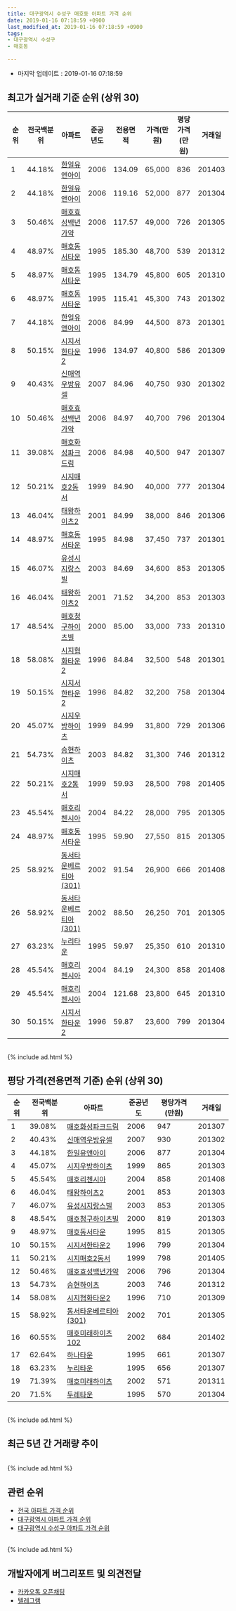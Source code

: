 ```yaml
---
title: 대구광역시 수성구 매호동 아파트 가격 순위
date: 2019-01-16 07:18:59 +0900
last_modified_at: 2019-01-16 07:18:59 +0900
tags:
- 대구광역시 수성구
- 매호동

---
```


* 마지막 업데이트 : 2019-01-16 07:18:59

## 최고가 실거래 기준 순위 (상위 30)


|순위|전국백분위|아파트|준공년도|전용면적|가격(만원)|평당가격(만원)|거래일|
|---|---|---|---|---|---|---|---|
|1|44.18%|[한일유앤아이](https://search.naver.com/search.naver?query=%EB%8C%80%EA%B5%AC%EA%B4%91%EC%97%AD%EC%8B%9C+%EC%88%98%EC%84%B1%EA%B5%AC+%EB%A7%A4%ED%98%B8%EB%8F%99+%ED%95%9C%EC%9D%BC%EC%9C%A0%EC%95%A4%EC%95%84%EC%9D%B4)|2006|134.09|65,000|836|201403|
|2|44.18%|[한일유앤아이](https://search.naver.com/search.naver?query=%EB%8C%80%EA%B5%AC%EA%B4%91%EC%97%AD%EC%8B%9C+%EC%88%98%EC%84%B1%EA%B5%AC+%EB%A7%A4%ED%98%B8%EB%8F%99+%ED%95%9C%EC%9D%BC%EC%9C%A0%EC%95%A4%EC%95%84%EC%9D%B4)|2006|119.16|52,000|877|201304|
|3|50.46%|[매호효성백년가약](https://search.naver.com/search.naver?query=%EB%8C%80%EA%B5%AC%EA%B4%91%EC%97%AD%EC%8B%9C+%EC%88%98%EC%84%B1%EA%B5%AC+%EB%A7%A4%ED%98%B8%EB%8F%99+%EB%A7%A4%ED%98%B8%ED%9A%A8%EC%84%B1%EB%B0%B1%EB%85%84%EA%B0%80%EC%95%BD)|2006|117.57|49,000|726|201305|
|4|48.97%|[매호동서타운](https://search.naver.com/search.naver?query=%EB%8C%80%EA%B5%AC%EA%B4%91%EC%97%AD%EC%8B%9C+%EC%88%98%EC%84%B1%EA%B5%AC+%EB%A7%A4%ED%98%B8%EB%8F%99+%EB%A7%A4%ED%98%B8%EB%8F%99%EC%84%9C%ED%83%80%EC%9A%B4)|1995|185.30|48,700|539|201312|
|5|48.97%|[매호동서타운](https://search.naver.com/search.naver?query=%EB%8C%80%EA%B5%AC%EA%B4%91%EC%97%AD%EC%8B%9C+%EC%88%98%EC%84%B1%EA%B5%AC+%EB%A7%A4%ED%98%B8%EB%8F%99+%EB%A7%A4%ED%98%B8%EB%8F%99%EC%84%9C%ED%83%80%EC%9A%B4)|1995|134.79|45,800|605|201310|
|6|48.97%|[매호동서타운](https://search.naver.com/search.naver?query=%EB%8C%80%EA%B5%AC%EA%B4%91%EC%97%AD%EC%8B%9C+%EC%88%98%EC%84%B1%EA%B5%AC+%EB%A7%A4%ED%98%B8%EB%8F%99+%EB%A7%A4%ED%98%B8%EB%8F%99%EC%84%9C%ED%83%80%EC%9A%B4)|1995|115.41|45,300|743|201302|
|7|44.18%|[한일유앤아이](https://search.naver.com/search.naver?query=%EB%8C%80%EA%B5%AC%EA%B4%91%EC%97%AD%EC%8B%9C+%EC%88%98%EC%84%B1%EA%B5%AC+%EB%A7%A4%ED%98%B8%EB%8F%99+%ED%95%9C%EC%9D%BC%EC%9C%A0%EC%95%A4%EC%95%84%EC%9D%B4)|2006|84.99|44,500|873|201301|
|8|50.15%|[시지서한타운2](https://search.naver.com/search.naver?query=%EB%8C%80%EA%B5%AC%EA%B4%91%EC%97%AD%EC%8B%9C+%EC%88%98%EC%84%B1%EA%B5%AC+%EB%A7%A4%ED%98%B8%EB%8F%99+%EC%8B%9C%EC%A7%80%EC%84%9C%ED%95%9C%ED%83%80%EC%9A%B42)|1996|134.97|40,800|586|201309|
|9|40.43%|[신매역우방유셀](https://search.naver.com/search.naver?query=%EB%8C%80%EA%B5%AC%EA%B4%91%EC%97%AD%EC%8B%9C+%EC%88%98%EC%84%B1%EA%B5%AC+%EB%A7%A4%ED%98%B8%EB%8F%99+%EC%8B%A0%EB%A7%A4%EC%97%AD%EC%9A%B0%EB%B0%A9%EC%9C%A0%EC%85%80)|2007|84.96|40,750|930|201302|
|10|50.46%|[매호효성백년가약](https://search.naver.com/search.naver?query=%EB%8C%80%EA%B5%AC%EA%B4%91%EC%97%AD%EC%8B%9C+%EC%88%98%EC%84%B1%EA%B5%AC+%EB%A7%A4%ED%98%B8%EB%8F%99+%EB%A7%A4%ED%98%B8%ED%9A%A8%EC%84%B1%EB%B0%B1%EB%85%84%EA%B0%80%EC%95%BD)|2006|84.97|40,700|796|201304|
|11|39.08%|[매호화성파크드림](https://search.naver.com/search.naver?query=%EB%8C%80%EA%B5%AC%EA%B4%91%EC%97%AD%EC%8B%9C+%EC%88%98%EC%84%B1%EA%B5%AC+%EB%A7%A4%ED%98%B8%EB%8F%99+%EB%A7%A4%ED%98%B8%ED%99%94%EC%84%B1%ED%8C%8C%ED%81%AC%EB%93%9C%EB%A6%BC)|2006|84.98|40,500|947|201307|
|12|50.21%|[시지매호2동서](https://search.naver.com/search.naver?query=%EB%8C%80%EA%B5%AC%EA%B4%91%EC%97%AD%EC%8B%9C+%EC%88%98%EC%84%B1%EA%B5%AC+%EB%A7%A4%ED%98%B8%EB%8F%99+%EC%8B%9C%EC%A7%80%EB%A7%A4%ED%98%B82%EB%8F%99%EC%84%9C)|1999|84.90|40,000|777|201304|
|13|46.04%|[태왕하이츠2](https://search.naver.com/search.naver?query=%EB%8C%80%EA%B5%AC%EA%B4%91%EC%97%AD%EC%8B%9C+%EC%88%98%EC%84%B1%EA%B5%AC+%EB%A7%A4%ED%98%B8%EB%8F%99+%ED%83%9C%EC%99%95%ED%95%98%EC%9D%B4%EC%B8%A02)|2001|84.99|38,000|846|201306|
|14|48.97%|[매호동서타운](https://search.naver.com/search.naver?query=%EB%8C%80%EA%B5%AC%EA%B4%91%EC%97%AD%EC%8B%9C+%EC%88%98%EC%84%B1%EA%B5%AC+%EB%A7%A4%ED%98%B8%EB%8F%99+%EB%A7%A4%ED%98%B8%EB%8F%99%EC%84%9C%ED%83%80%EC%9A%B4)|1995|84.98|37,450|737|201301|
|15|46.07%|[유성시지랑스빌](https://search.naver.com/search.naver?query=%EB%8C%80%EA%B5%AC%EA%B4%91%EC%97%AD%EC%8B%9C+%EC%88%98%EC%84%B1%EA%B5%AC+%EB%A7%A4%ED%98%B8%EB%8F%99+%EC%9C%A0%EC%84%B1%EC%8B%9C%EC%A7%80%EB%9E%91%EC%8A%A4%EB%B9%8C)|2003|84.69|34,600|853|201305|
|16|46.04%|[태왕하이츠2](https://search.naver.com/search.naver?query=%EB%8C%80%EA%B5%AC%EA%B4%91%EC%97%AD%EC%8B%9C+%EC%88%98%EC%84%B1%EA%B5%AC+%EB%A7%A4%ED%98%B8%EB%8F%99+%ED%83%9C%EC%99%95%ED%95%98%EC%9D%B4%EC%B8%A02)|2001|71.52|34,200|853|201303|
|17|48.54%|[매호청구하이츠빌](https://search.naver.com/search.naver?query=%EB%8C%80%EA%B5%AC%EA%B4%91%EC%97%AD%EC%8B%9C+%EC%88%98%EC%84%B1%EA%B5%AC+%EB%A7%A4%ED%98%B8%EB%8F%99+%EB%A7%A4%ED%98%B8%EC%B2%AD%EA%B5%AC%ED%95%98%EC%9D%B4%EC%B8%A0%EB%B9%8C)|2000|85.00|33,000|733|201310|
|18|58.08%|[시지협화타운2](https://search.naver.com/search.naver?query=%EB%8C%80%EA%B5%AC%EA%B4%91%EC%97%AD%EC%8B%9C+%EC%88%98%EC%84%B1%EA%B5%AC+%EB%A7%A4%ED%98%B8%EB%8F%99+%EC%8B%9C%EC%A7%80%ED%98%91%ED%99%94%ED%83%80%EC%9A%B42)|1996|84.84|32,500|548|201301|
|19|50.15%|[시지서한타운2](https://search.naver.com/search.naver?query=%EB%8C%80%EA%B5%AC%EA%B4%91%EC%97%AD%EC%8B%9C+%EC%88%98%EC%84%B1%EA%B5%AC+%EB%A7%A4%ED%98%B8%EB%8F%99+%EC%8B%9C%EC%A7%80%EC%84%9C%ED%95%9C%ED%83%80%EC%9A%B42)|1996|84.82|32,200|758|201304|
|20|45.07%|[시지우방하이츠](https://search.naver.com/search.naver?query=%EB%8C%80%EA%B5%AC%EA%B4%91%EC%97%AD%EC%8B%9C+%EC%88%98%EC%84%B1%EA%B5%AC+%EB%A7%A4%ED%98%B8%EB%8F%99+%EC%8B%9C%EC%A7%80%EC%9A%B0%EB%B0%A9%ED%95%98%EC%9D%B4%EC%B8%A0)|1999|84.99|31,800|729|201306|
|21|54.73%|[승현하이츠](https://search.naver.com/search.naver?query=%EB%8C%80%EA%B5%AC%EA%B4%91%EC%97%AD%EC%8B%9C+%EC%88%98%EC%84%B1%EA%B5%AC+%EB%A7%A4%ED%98%B8%EB%8F%99+%EC%8A%B9%ED%98%84%ED%95%98%EC%9D%B4%EC%B8%A0)|2003|84.82|31,300|746|201312|
|22|50.21%|[시지매호2동서](https://search.naver.com/search.naver?query=%EB%8C%80%EA%B5%AC%EA%B4%91%EC%97%AD%EC%8B%9C+%EC%88%98%EC%84%B1%EA%B5%AC+%EB%A7%A4%ED%98%B8%EB%8F%99+%EC%8B%9C%EC%A7%80%EB%A7%A4%ED%98%B82%EB%8F%99%EC%84%9C)|1999|59.93|28,500|798|201405|
|23|45.54%|[매호리첸시아](https://search.naver.com/search.naver?query=%EB%8C%80%EA%B5%AC%EA%B4%91%EC%97%AD%EC%8B%9C+%EC%88%98%EC%84%B1%EA%B5%AC+%EB%A7%A4%ED%98%B8%EB%8F%99+%EB%A7%A4%ED%98%B8%EB%A6%AC%EC%B2%B8%EC%8B%9C%EC%95%84)|2004|84.22|28,000|795|201305|
|24|48.97%|[매호동서타운](https://search.naver.com/search.naver?query=%EB%8C%80%EA%B5%AC%EA%B4%91%EC%97%AD%EC%8B%9C+%EC%88%98%EC%84%B1%EA%B5%AC+%EB%A7%A4%ED%98%B8%EB%8F%99+%EB%A7%A4%ED%98%B8%EB%8F%99%EC%84%9C%ED%83%80%EC%9A%B4)|1995|59.90|27,550|815|201305|
|25|58.92%|[동서타운베르티아(301)](https://search.naver.com/search.naver?query=%EB%8C%80%EA%B5%AC%EA%B4%91%EC%97%AD%EC%8B%9C+%EC%88%98%EC%84%B1%EA%B5%AC+%EB%A7%A4%ED%98%B8%EB%8F%99+%EB%8F%99%EC%84%9C%ED%83%80%EC%9A%B4%EB%B2%A0%EB%A5%B4%ED%8B%B0%EC%95%84%28301%29)|2002|91.54|26,900|666|201408|
|26|58.92%|[동서타운베르티아(301)](https://search.naver.com/search.naver?query=%EB%8C%80%EA%B5%AC%EA%B4%91%EC%97%AD%EC%8B%9C+%EC%88%98%EC%84%B1%EA%B5%AC+%EB%A7%A4%ED%98%B8%EB%8F%99+%EB%8F%99%EC%84%9C%ED%83%80%EC%9A%B4%EB%B2%A0%EB%A5%B4%ED%8B%B0%EC%95%84%28301%29)|2002|88.50|26,250|701|201305|
|27|63.23%|[누리타운](https://search.naver.com/search.naver?query=%EB%8C%80%EA%B5%AC%EA%B4%91%EC%97%AD%EC%8B%9C+%EC%88%98%EC%84%B1%EA%B5%AC+%EB%A7%A4%ED%98%B8%EB%8F%99+%EB%88%84%EB%A6%AC%ED%83%80%EC%9A%B4)|1995|59.97|25,350|610|201310|
|28|45.54%|[매호리첸시아](https://search.naver.com/search.naver?query=%EB%8C%80%EA%B5%AC%EA%B4%91%EC%97%AD%EC%8B%9C+%EC%88%98%EC%84%B1%EA%B5%AC+%EB%A7%A4%ED%98%B8%EB%8F%99+%EB%A7%A4%ED%98%B8%EB%A6%AC%EC%B2%B8%EC%8B%9C%EC%95%84)|2004|84.19|24,300|858|201408|
|29|45.54%|[매호리첸시아](https://search.naver.com/search.naver?query=%EB%8C%80%EA%B5%AC%EA%B4%91%EC%97%AD%EC%8B%9C+%EC%88%98%EC%84%B1%EA%B5%AC+%EB%A7%A4%ED%98%B8%EB%8F%99+%EB%A7%A4%ED%98%B8%EB%A6%AC%EC%B2%B8%EC%8B%9C%EC%95%84)|2004|121.68|23,800|645|201310|
|30|50.15%|[시지서한타운2](https://search.naver.com/search.naver?query=%EB%8C%80%EA%B5%AC%EA%B4%91%EC%97%AD%EC%8B%9C+%EC%88%98%EC%84%B1%EA%B5%AC+%EB%A7%A4%ED%98%B8%EB%8F%99+%EC%8B%9C%EC%A7%80%EC%84%9C%ED%95%9C%ED%83%80%EC%9A%B42)|1996|59.87|23,600|799|201304|


<br>
{% include ad.html %}
<br>

## 평당 가격(전용면적 기준) 순위 (상위 30)


|순위|전국백분위|아파트|준공년도|평당가격(만원)|거래일|
|---|---|---|---|---|---|
|1|39.08%|[매호화성파크드림](https://search.naver.com/search.naver?query=%EB%8C%80%EA%B5%AC%EA%B4%91%EC%97%AD%EC%8B%9C+%EC%88%98%EC%84%B1%EA%B5%AC+%EB%A7%A4%ED%98%B8%EB%8F%99+%EB%A7%A4%ED%98%B8%ED%99%94%EC%84%B1%ED%8C%8C%ED%81%AC%EB%93%9C%EB%A6%BC)|2006|947|201307|
|2|40.43%|[신매역우방유셀](https://search.naver.com/search.naver?query=%EB%8C%80%EA%B5%AC%EA%B4%91%EC%97%AD%EC%8B%9C+%EC%88%98%EC%84%B1%EA%B5%AC+%EB%A7%A4%ED%98%B8%EB%8F%99+%EC%8B%A0%EB%A7%A4%EC%97%AD%EC%9A%B0%EB%B0%A9%EC%9C%A0%EC%85%80)|2007|930|201302|
|3|44.18%|[한일유앤아이](https://search.naver.com/search.naver?query=%EB%8C%80%EA%B5%AC%EA%B4%91%EC%97%AD%EC%8B%9C+%EC%88%98%EC%84%B1%EA%B5%AC+%EB%A7%A4%ED%98%B8%EB%8F%99+%ED%95%9C%EC%9D%BC%EC%9C%A0%EC%95%A4%EC%95%84%EC%9D%B4)|2006|877|201304|
|4|45.07%|[시지우방하이츠](https://search.naver.com/search.naver?query=%EB%8C%80%EA%B5%AC%EA%B4%91%EC%97%AD%EC%8B%9C+%EC%88%98%EC%84%B1%EA%B5%AC+%EB%A7%A4%ED%98%B8%EB%8F%99+%EC%8B%9C%EC%A7%80%EC%9A%B0%EB%B0%A9%ED%95%98%EC%9D%B4%EC%B8%A0)|1999|865|201303|
|5|45.54%|[매호리첸시아](https://search.naver.com/search.naver?query=%EB%8C%80%EA%B5%AC%EA%B4%91%EC%97%AD%EC%8B%9C+%EC%88%98%EC%84%B1%EA%B5%AC+%EB%A7%A4%ED%98%B8%EB%8F%99+%EB%A7%A4%ED%98%B8%EB%A6%AC%EC%B2%B8%EC%8B%9C%EC%95%84)|2004|858|201408|
|6|46.04%|[태왕하이츠2](https://search.naver.com/search.naver?query=%EB%8C%80%EA%B5%AC%EA%B4%91%EC%97%AD%EC%8B%9C+%EC%88%98%EC%84%B1%EA%B5%AC+%EB%A7%A4%ED%98%B8%EB%8F%99+%ED%83%9C%EC%99%95%ED%95%98%EC%9D%B4%EC%B8%A02)|2001|853|201303|
|7|46.07%|[유성시지랑스빌](https://search.naver.com/search.naver?query=%EB%8C%80%EA%B5%AC%EA%B4%91%EC%97%AD%EC%8B%9C+%EC%88%98%EC%84%B1%EA%B5%AC+%EB%A7%A4%ED%98%B8%EB%8F%99+%EC%9C%A0%EC%84%B1%EC%8B%9C%EC%A7%80%EB%9E%91%EC%8A%A4%EB%B9%8C)|2003|853|201305|
|8|48.54%|[매호청구하이츠빌](https://search.naver.com/search.naver?query=%EB%8C%80%EA%B5%AC%EA%B4%91%EC%97%AD%EC%8B%9C+%EC%88%98%EC%84%B1%EA%B5%AC+%EB%A7%A4%ED%98%B8%EB%8F%99+%EB%A7%A4%ED%98%B8%EC%B2%AD%EA%B5%AC%ED%95%98%EC%9D%B4%EC%B8%A0%EB%B9%8C)|2000|819|201303|
|9|48.97%|[매호동서타운](https://search.naver.com/search.naver?query=%EB%8C%80%EA%B5%AC%EA%B4%91%EC%97%AD%EC%8B%9C+%EC%88%98%EC%84%B1%EA%B5%AC+%EB%A7%A4%ED%98%B8%EB%8F%99+%EB%A7%A4%ED%98%B8%EB%8F%99%EC%84%9C%ED%83%80%EC%9A%B4)|1995|815|201305|
|10|50.15%|[시지서한타운2](https://search.naver.com/search.naver?query=%EB%8C%80%EA%B5%AC%EA%B4%91%EC%97%AD%EC%8B%9C+%EC%88%98%EC%84%B1%EA%B5%AC+%EB%A7%A4%ED%98%B8%EB%8F%99+%EC%8B%9C%EC%A7%80%EC%84%9C%ED%95%9C%ED%83%80%EC%9A%B42)|1996|799|201304|
|11|50.21%|[시지매호2동서](https://search.naver.com/search.naver?query=%EB%8C%80%EA%B5%AC%EA%B4%91%EC%97%AD%EC%8B%9C+%EC%88%98%EC%84%B1%EA%B5%AC+%EB%A7%A4%ED%98%B8%EB%8F%99+%EC%8B%9C%EC%A7%80%EB%A7%A4%ED%98%B82%EB%8F%99%EC%84%9C)|1999|798|201405|
|12|50.46%|[매호효성백년가약](https://search.naver.com/search.naver?query=%EB%8C%80%EA%B5%AC%EA%B4%91%EC%97%AD%EC%8B%9C+%EC%88%98%EC%84%B1%EA%B5%AC+%EB%A7%A4%ED%98%B8%EB%8F%99+%EB%A7%A4%ED%98%B8%ED%9A%A8%EC%84%B1%EB%B0%B1%EB%85%84%EA%B0%80%EC%95%BD)|2006|796|201304|
|13|54.73%|[승현하이츠](https://search.naver.com/search.naver?query=%EB%8C%80%EA%B5%AC%EA%B4%91%EC%97%AD%EC%8B%9C+%EC%88%98%EC%84%B1%EA%B5%AC+%EB%A7%A4%ED%98%B8%EB%8F%99+%EC%8A%B9%ED%98%84%ED%95%98%EC%9D%B4%EC%B8%A0)|2003|746|201312|
|14|58.08%|[시지협화타운2](https://search.naver.com/search.naver?query=%EB%8C%80%EA%B5%AC%EA%B4%91%EC%97%AD%EC%8B%9C+%EC%88%98%EC%84%B1%EA%B5%AC+%EB%A7%A4%ED%98%B8%EB%8F%99+%EC%8B%9C%EC%A7%80%ED%98%91%ED%99%94%ED%83%80%EC%9A%B42)|1996|710|201309|
|15|58.92%|[동서타운베르티아(301)](https://search.naver.com/search.naver?query=%EB%8C%80%EA%B5%AC%EA%B4%91%EC%97%AD%EC%8B%9C+%EC%88%98%EC%84%B1%EA%B5%AC+%EB%A7%A4%ED%98%B8%EB%8F%99+%EB%8F%99%EC%84%9C%ED%83%80%EC%9A%B4%EB%B2%A0%EB%A5%B4%ED%8B%B0%EC%95%84%28301%29)|2002|701|201305|
|16|60.55%|[매호미래하이츠102](https://search.naver.com/search.naver?query=%EB%8C%80%EA%B5%AC%EA%B4%91%EC%97%AD%EC%8B%9C+%EC%88%98%EC%84%B1%EA%B5%AC+%EB%A7%A4%ED%98%B8%EB%8F%99+%EB%A7%A4%ED%98%B8%EB%AF%B8%EB%9E%98%ED%95%98%EC%9D%B4%EC%B8%A0102)|2002|684|201402|
|17|62.64%|[하나타운](https://search.naver.com/search.naver?query=%EB%8C%80%EA%B5%AC%EA%B4%91%EC%97%AD%EC%8B%9C+%EC%88%98%EC%84%B1%EA%B5%AC+%EB%A7%A4%ED%98%B8%EB%8F%99+%ED%95%98%EB%82%98%ED%83%80%EC%9A%B4)|1995|661|201307|
|18|63.23%|[누리타운](https://search.naver.com/search.naver?query=%EB%8C%80%EA%B5%AC%EA%B4%91%EC%97%AD%EC%8B%9C+%EC%88%98%EC%84%B1%EA%B5%AC+%EB%A7%A4%ED%98%B8%EB%8F%99+%EB%88%84%EB%A6%AC%ED%83%80%EC%9A%B4)|1995|656|201307|
|19|71.39%|[매호미래하이츠](https://search.naver.com/search.naver?query=%EB%8C%80%EA%B5%AC%EA%B4%91%EC%97%AD%EC%8B%9C+%EC%88%98%EC%84%B1%EA%B5%AC+%EB%A7%A4%ED%98%B8%EB%8F%99+%EB%A7%A4%ED%98%B8%EB%AF%B8%EB%9E%98%ED%95%98%EC%9D%B4%EC%B8%A0)|2002|571|201311|
|20|71.5%|[두레타운](https://search.naver.com/search.naver?query=%EB%8C%80%EA%B5%AC%EA%B4%91%EC%97%AD%EC%8B%9C+%EC%88%98%EC%84%B1%EA%B5%AC+%EB%A7%A4%ED%98%B8%EB%8F%99+%EB%91%90%EB%A0%88%ED%83%80%EC%9A%B4)|1995|570|201304|


<br>
{% include ad.html %}
<br>

## 최근 5년 간 거래량 추이


<div style="width:100%;">
    <canvas id="deal_progress" height="250"></canvas>
</div>

<script>
new Chart(document.getElementById("deal_progress"), {
    type: 'line',
    data: {
        labels: ['201401','201402','201403','201404','201405','201406','201407','201408','201409','201410','201411','201412','201501','201502','201503','201504','201505','201506','201507','201508','201509','201510','201511','201512','201601','201602','201603','201604','201605','201606','201607','201608','201609','201610','201611','201612','201701','201702','201703','201704','201705','201706','201707','201708','201709','201710','201711','201712','201801','201802','201803','201804','201805','201806','201807','201808','201809','201810','201811','201812','201901'],
        datasets: [{
            label: '실거래 수',
            pointRadius: 1,
            data: [37, 40, 29, 18, 31, 17, 24, 31, 46, 47, 59, 37, 45, 35, 61, 41, 24, 26, 28, 11, 18, 15, 7, 6, 5, 8, 10, 11, 5, 15, 17, 15, 15, 23, 9, 13, 11, 20, 11, 15, 19, 37, 56, 37, 24, 17, 25, 12, 22, 23, 27, 12, 17, 15, 16, 22, 27, 21, 13, 7, 2],
            borderColor: "rgba(255, 201, 14, 1)",
            backgroundColor: "rgba(255, 201, 14, 0.5)",
            fill: true,
        }]
    },
    options: {
        responsive: true,
        title: {
            display: true,
            text: '5년간 거래량 추이'
        },
        tooltips: {
            mode: 'index',
            intersect: false,
        },
        hover: {
            mode: 'nearest',
            intersect: true
        },
        scales: {
            xAxes: [{
                display: true,
                scaleLabel: {
                    display: true,
                    labelString: '년/월'
                }
            }],
            yAxes: [{
                display: true,
                ticks: {
                    suggestedMin: 0,
                },
                scaleLabel: {
                    display: true,
                    labelString: '실거래 수'
                }
            }]
        }
    }
});

</script>


<br>
{% include ad.html %}
<br>

## 관련 순위

- [전국 아파트 가격 순위](https://inasie.github.io/apt-ranking/전국)
- [대구광역시 아파트 가격 순위](https://inasie.github.io/apt-ranking/대구광역시)
- [대구광역시 수성구 아파트 가격 순위](https://inasie.github.io/apt-ranking/대구광역시-수성구)


<br>
{% include ad.html %}
<br>

## 개발자에게 버그리포트 및 의견전달

- [카카오톡 오픈채팅](https://open.kakao.com/o/gLJUAP4)
- [텔레그램](https://t.me/inasie)

